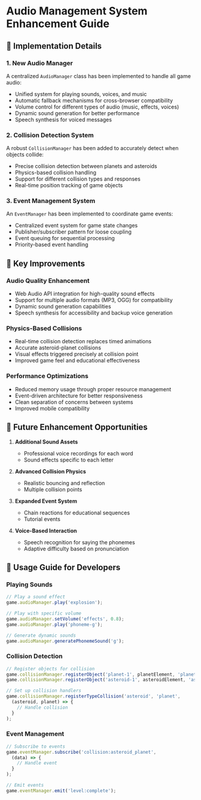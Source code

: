 # Audio Management System Enhancement Guide

## 🎵 Implementation Details

### 1. New Audio Manager

A centralized `AudioManager` class has been implemented to handle all game audio:

- Unified system for playing sounds, voices, and music
- Automatic fallback mechanisms for cross-browser compatibility
- Volume control for different types of audio (music, effects, voices)
- Dynamic sound generation for better performance
- Speech synthesis for voiced messages

### 2. Collision Detection System

A robust `CollisionManager` has been added to accurately detect when objects collide:

- Precise collision detection between planets and asteroids
- Physics-based collision handling
- Support for different collision types and responses
- Real-time position tracking of game objects

### 3. Event Management System

An `EventManager` has been implemented to coordinate game events:

- Centralized event system for game state changes
- Publisher/subscriber pattern for loose coupling
- Event queuing for sequential processing
- Priority-based event handling

## 🚀 Key Improvements

### Audio Quality Enhancement

- Web Audio API integration for high-quality sound effects
- Support for multiple audio formats (MP3, OGG) for compatibility
- Dynamic sound generation capabilities
- Speech synthesis for accessibility and backup voice generation

### Physics-Based Collisions

- Real-time collision detection replaces timed animations
- Accurate asteroid-planet collisions
- Visual effects triggered precisely at collision point
- Improved game feel and educational effectiveness

### Performance Optimizations

- Reduced memory usage through proper resource management
- Event-driven architecture for better responsiveness
- Clean separation of concerns between systems
- Improved mobile compatibility

## 🔄 Future Enhancement Opportunities

1. **Additional Sound Assets**
   - Professional voice recordings for each word
   - Sound effects specific to each letter

2. **Advanced Collision Physics**
   - Realistic bouncing and reflection
   - Multiple collision points

3. **Expanded Event System**
   - Chain reactions for educational sequences
   - Tutorial events

4. **Voice-Based Interaction**
   - Speech recognition for saying the phonemes
   - Adaptive difficulty based on pronunciation

## 📝 Usage Guide for Developers

### Playing Sounds

```javascript
// Play a sound effect
game.audioManager.play('explosion');

// Play with specific volume
game.audioManager.setVolume('effects', 0.8);
game.audioManager.play('phoneme-g');

// Generate dynamic sounds
game.audioManager.generatePhonemeSound('g');
```

### Collision Detection

```javascript
// Register objects for collision
game.collisionManager.registerObject('planet-1', planetElement, 'planet');
game.collisionManager.registerObject('asteroid-1', asteroidElement, 'asteroid');

// Set up collision handlers
game.collisionManager.registerTypeCollision('asteroid', 'planet', 
  (asteroid, planet) => {
    // Handle collision
  }
);
```

### Event Management

```javascript
// Subscribe to events
game.eventManager.subscribe('collision:asteroid_planet', 
  (data) => {
    // Handle event
  }
);

// Emit events
game.eventManager.emit('level:complete');
```
